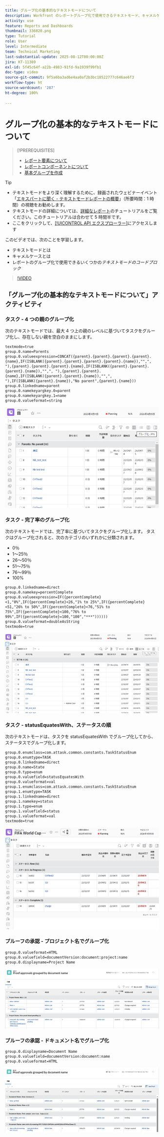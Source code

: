 ```yaml
---
title: グループ化の基本的なテキストモードについて
description: Workfront のレポートグループ化で使用できるテキストモード、キャメルケース、基本的なテキストモードについて学習します。
activity: use
feature: Reports and Dashboards
thumbnail: 336820.png
type: Tutorial
role: User
level: Intermediate
team: Technical Marketing
last-substantial-update: 2025-08-12T00:00:00Z
jira: KT-11369
exl-id: 5f45c64f-a22b-4983-91fd-9a1939f99fb1
doc-type: video
source-git-commit: 9f5a6ba3ad6e4aa0af2b3bc18522777c646ae6f3
workflow-type: ht
source-wordcount: '287'
ht-degree: 100%

---
```


# グループ化の基本的なテキストモードについて

>[!PREREQUISITES]
>
>* [レポート要素について](https://experienceleague.adobe.com/docs/workfront-learn/tutorials-workfront/reporting/basic-reporting/reporting-elements.html?lang=ja)
>* [レポートコンポーネントについて](https://experienceleague.adobe.com/docs/workfront-learn/tutorials-workfront/reporting/basic-reporting/reporting-components.html?lang=ja)
>* [基本グループを作成](https://experienceleague.adobe.com/docs/workfront-learn/tutorials-workfront/reporting/basic-reporting/create-a-basic-grouping.html?lang=ja)


>[!TIP]
>
>* テキストモードをより深く理解するために、録画されたウェビナーイベント「[エキスパートに聞く - テキストモードレポートの概要](https://experienceleague.adobe.com/en/docs/events/classics/reporting-and-dashboards/introduction-to-text-mode-reporting)」（所要時間：1 時間）の視聴をお勧めします。
>* テキストモードの詳細については、[詳細なレポート](https://experienceleague.adobe.com/docs/workfront-learn/tutorials-workfront/reporting/advanced-reporting/welcome-to-advanced-reporting.html?lang=jp)のチュートリアルをご覧ください。このチュートリアルは合わせて 5 時間半です。
>* ここをクリックして、[[!UICONTROL API エクスプローラー]](https://developer.adobe.com/workfront/api-explorer/)にアクセスします

このビデオでは、次のことを学習します。

* テキストモードとは
* キャメルケースとは
* レポートのグループ化で使用できるいくつかの&#x200B;_テキストモードのコードブロック_

>[!VIDEO](https://video.tv.adobe.com/v/3410641/?quality=12&learn=on)

## 「グループ化の基本的なテキストモードについて」アクティビティ

### タスク - 4 つの親のグループ化

次のテキストモードでは、最大 4 つ上の親のレベルに基づいてタスクをグループ化し、存在しない親を空白のままにします。

```
textmode=true
group.0.name=Parents
group.0.valueexpression=CONCAT({parent}.{parent}.{parent}.{parent}.{name},IF(ISBLANK({parent}.{parent}.{parent}.{parent}.{name}),"",", "),{parent}.{parent}.{parent}.{name},IF(ISBLANK({parent}.{parent}.{parent}.{name}),"",", "),{parent}.{parent}.{name},IF(ISBLANK({parent}.{parent}.{name}),"",", "),IF(ISBLANK({parent}.{name}),"No parent",{parent}.{name}))
group.0.linkedname=parent
group.0.namekeyargkey.0=parent
group.0.namekeyargkey.1=name
group.0.valueformat=string
```

![4 つ上の親でグループ化されたプロジェクトタスクを示す画面の画像](assets/4-parents-grouping.png)


### タスク - 完了率のグループ化

次のテキストモードでは、完了率に基づいてタスクをグループ化します。 タスクはグループ化されると、次のカテゴリのいずれかに分類されます。

* 0％
* 1～25％
* 26～50％
* 51～75％
* 76～99％
* 100%

```
group.0.linkedname=direct
group.0.namekey=percentComplete
group.0.valueexpression=IF({percentComplete}<1,"0%",IF({percentComplete}<26,"1% to 25%",IF({percentComplete}<51,"26% to 50%",IF({percentComplete}<76,"51% to 75%",IF({percentComplete}<100,"76% to 99%",IF({percentComplete}=100,"100","***"))))))
group.0.valueformat=doubleAsString
textmode=true
```

![完了率でグループ化されたプロジェクトタスクを示す画面の画像](assets/percent-complete-grouping.png)

### タスク - statusEquatesWith、ステータスの順

次のテキストモードは、タスクを statusEquatesWith でグループ化してから、ステータスでグループ化します。

```
group.0.enumclass=com.attask.common.constants.TaskStatusEnum
group.0.enumtype=TASK
group.0.linkedname=direct
group.0.name=State
group.0.type=enum
group.0.valuefield=statusEquatesWith
group.0.valueformat=val
group.1.enumclass=com.attask.common.constants.TaskStatusEnum
group.1.enumtype=TASK
group.1.linkedname=direct
group.1.namekey=status
group.1.type=enum
group.1.valuefield=status
group.1.valueformat=val
textmode=true
```

![statusEquatesWith でグループ化されたプロジェクトタスクを示す画面の画像](assets/status-equates-with.png)


### プルーフの承認 - プロジェクト名でグループ化

```
group.0.valueformat=HTML
group.0.valuefield=documentVersion:document:project:name
group.0.displayname=Project Name
```

![プロジェクト名でグループ化された、プルーフの承認を示す画面の画像](assets/proof-approvals-grouped-by-project-name.png)


### プルーフの承認 - ドキュメント名でグループ化

```
group.0.displayname=Document Name
group.0.valuefield=documentVersion:document:name
group.0.valueformat=HTML
```

![プロジェクト名でグループ化された、プルーフの承認を示す画面の画像](assets/proof-approvals-grouped-by-doc-name.png)

